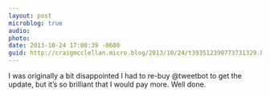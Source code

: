 ```yaml
---
layout: post
microblog: true
audio: 
photo: 
date: 2013-10-24 17:00:39 -0600
guid: http://craigmcclellan.micro.blog/2013/10/24/t393512390773731329.html
---
```

I was originally a bit disappointed I had to re-buy @tweetbot to get the update, but it’s so brilliant that I would pay more. Well done.
